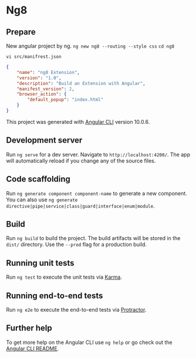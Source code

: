 # Ng8

## Prepare
New angular project by ng.
`ng new ng8 --routing --style css`
`cd ng8`

`vi src/manifrest.json`
```json
{
    "name": "ng8 Extension",
    "version": "1.0",
    "description": "Build an Extension with Angular",
    "manifest_version": 2,
    "browser_action": {
        "default_popup": "index.html"
    }
}
```



This project was generated with [Angular CLI](https://github.com/angular/angular-cli) version 10.0.6.

## Development server

Run `ng serve` for a dev server. Navigate to `http://localhost:4200/`. The app will automatically reload if you change any of the source files.

## Code scaffolding

Run `ng generate component component-name` to generate a new component. You can also use `ng generate directive|pipe|service|class|guard|interface|enum|module`.

## Build

Run `ng build` to build the project. The build artifacts will be stored in the `dist/` directory. Use the `--prod` flag for a production build.

## Running unit tests

Run `ng test` to execute the unit tests via [Karma](https://karma-runner.github.io).

## Running end-to-end tests

Run `ng e2e` to execute the end-to-end tests via [Protractor](http://www.protractortest.org/).

## Further help

To get more help on the Angular CLI use `ng help` or go check out the [Angular CLI README](https://github.com/angular/angular-cli/blob/master/README.md).
